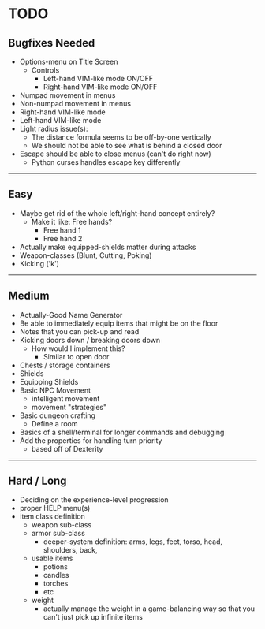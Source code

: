 # TODO

## Bugfixes Needed

- Options-menu on Title Screen
    - Controls
        - Left-hand VIM-like mode  ON/OFF
        - Right-hand VIM-like mode ON/OFF
- Numpad movement in menus
- Non-numpad movement in menus 
- Right-hand VIM-like mode
- Left-hand VIM-like mode
- Light radius issue(s):
    - The distance formula seems to be off-by-one vertically
    - We should not be able to see what is behind a closed door
- Escape should be able to close menus (can't do right now)
    - Python curses handles escape key differently

--------------------------------------------------------------------------------

## Easy 

- Maybe get rid of the whole left/right-hand concept entirely? 
    - Make it like: Free hands?
        - Free hand 1
        - Free hand 2
- Actually make equipped-shields matter during attacks
- Weapon-classes (Blunt, Cutting, Poking)
- Kicking ('k')

--------------------------------------------------------------------------------

## Medium

- Actually-Good Name Generator
- Be able to immediately equip items that might be on the floor
- Notes that you can pick-up and read
- Kicking doors down / breaking doors down
    - How would I implement this?
        - Similar to open door
- Chests / storage containers
- Shields
- Equipping Shields
- Basic NPC Movement
    - intelligent movement
    - movement "strategies"
- Basic dungeon crafting
    - Define a room
- Basics of a shell/terminal for longer commands and debugging
- Add the properties for handling turn priority
    - based off of Dexterity

--------------------------------------------------------------------------------

## Hard / Long

- Deciding on the experience-level progression
- proper HELP menu(s)
- item class definition
    - weapon sub-class 
    - armor sub-class
        - deeper-system definition:
            arms, legs, feet, torso, head, shoulders, back, 
    - usable items
        - potions
        - candles
        - torches
        - etc
    - weight
        - actually manage the weight in a game-balancing way so that you can't just pick up infinite items

